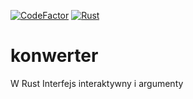 [![CodeFactor](https://www.codefactor.io/repository/github/frai3mega/konwerter/badge?s=4c1c5a8c142b69e83cf32d4d446b14cc80ba4499)](https://www.codefactor.io/repository/github/frai3mega/konwerter) [![Rust](https://github.com/FraI3mega/konwerter/actions/workflows/rust.yml/badge.svg)](https://github.com/FraI3mega/konwerter/actions/workflows/rust.yml)
# konwerter
W Rust
Interfejs interaktywny i argumenty

